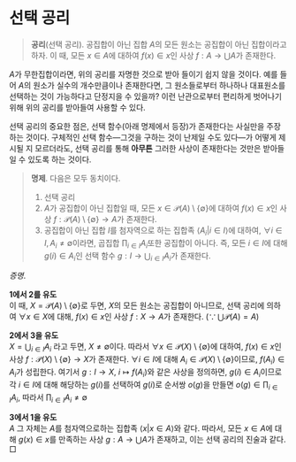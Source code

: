 <!---
title: '선택 공리'
category: Mathematics
language: Korean
--->

# 선택 공리

> **공리**(선택 공리). 공집합이 아닌 집합 $A$의 모든 원소는
> 공집합이 아닌 집합이라고 하자.
> 이 때, 모든 $x\in A$에 대하여 $f(x) \in x$인 사상 $f:A\to\bigcup A$가 존재한다.

$A$가 무한집합이라면, 위의 공리를 자명한 것으로 받아 들이기 쉽지 않을 것이다.
예를 들어 $A$의 원소가 실수의 개수만큼이나 존재한다면,
그 원소들로부터 하나하나 대표원소를 선택하는 것이 가능하다고 단정지을 수 있을까?
이런 난관으로부터 편리하게 벗어나기 위해 위의 공리를 받아들여 사용할 수 있다.

선택 공리의 중요한 점은, 선택 함수(아래 명제에서 등장)가 존재한다는 사실만을
주장하는 것이다. 구체적인 선택 함수—그것을 구하는 것이 난제일 수도 있다—가 어떻게 제시될 지 모르더라도, 선택 공리를 통해 **아무튼** 그러한 사상이 존재한다는 것만은
받아들일 수 있도록 하는 것이다.

> **명제**. 다음은 모두 동치이다.
> 
> 1. 선택 공리
> 2. $A$가 공집합이 아닌 집합일 때,
> 모든 $x\in\mathscr{P}(A)\setminus\{\emptyset\}$에 대하여
> $f(x)\in x$인 사상 $f:\mathscr{P}(A)\setminus\{\emptyset\}\to A$가
> 존재한다.
> 3. 공집합이 아닌 집합 $I$를 첨자역으로 하는 집합족 $\langle A_i | i\in I\rangle$에
> 대하여, $\forall i\in I, A_i \not=\emptyset$이라면, 곱집합
> $\prod_{i\in I}A_i$또한 공집합이 아니다.
> 즉, 모든 $i\in I$에 대해 $g(i)\in A_i$인 선택 함수
> $g:I\to\bigcup_{i\in I}A_i$가 존재한다.

*증명*.  

**1에서 2를 유도**  
이 때, $X = \mathscr{P}(A)\setminus\left\{\emptyset\right\}$로 두면, $X$의 모든 원소는
공집합이 아니므로, 선택 공리에 의하여
$\forall x\in X$에 대해, $f(x)\in x$인 사상 $f:X\to A$가 존재한다.
($\because\,\bigcup\mathscr{P}(A) = A$)  

**2에서 3을 유도**  
$X=\bigcup_{i\in I} A_i$ 라고 두면,
$X\not=\emptyset$이다.
따라서 $\forall x\in \mathscr{P}(X)\setminus\left\{\emptyset\right\}$에 대하여,
$f(x)\in x$인 사상 $f:\mathscr{P}(X)\setminus\left\{\emptyset\right\}\to X$가
존재한다.
$\forall i\in I$에 대해 $A_i\in \mathscr{P}(X)\setminus\left\{\emptyset\right\}$이므로,
$f(A_i)\in A_i$가 성립한다. 여기서 $g:I\to X$, $i\mapsto f(A_i)$와 같은 사상을 정의하면,
$g(i)\in A_i$이므로 각 $i\in I$에 대해 해당하는 $g(i)$를 선택하여
$g(i)$로 순서쌍 $o(g)$을 만들면 $o(g)\in\prod_{i\in I}A_i$, 따라서 $\prod_{i\in I}A_i\not=\emptyset$  

**3에서 1을 유도**  
$A$ 그 자체는 $A$를 첨자역으로하는 집합족 $\langle x | x\in A\rangle$와 같다.
따라서, 모든 $x\in A$에 대해 $g(x)\in x$를 만족하는 사상 $g:A\to\bigcup A$가 존재하고,
이는 선택 공리의 진술과 같다. □
